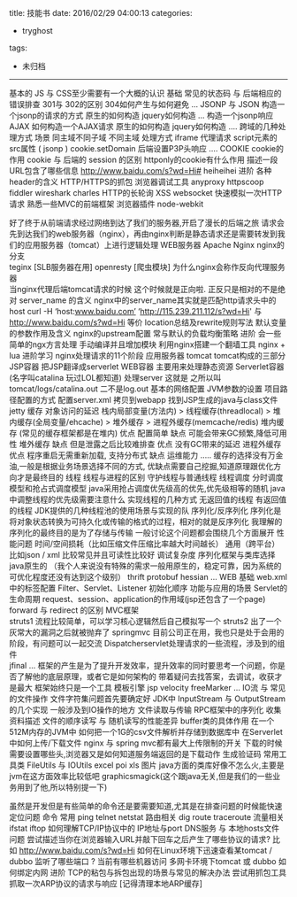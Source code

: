 title: 技能书
date: 2016/02/29 04:00:13
categories:
 - tryghost

tags:
 - 未归档 



---

基本的 JS 与 CSS至少需要有一个大概的认识
基础
常见的状态码  与 后端相应的错误排查
301与 302的区别
304如何产生与如何避免
…
JSONP 与 JSON
构造一个jsonp的请求的方式
原生的如何构造
jquery如何构造
…
构造一个jsonp响应
AJAX
如何构造一个AJAX请求
原生的如何构造
jquery如何构造
….
跨域的几种处理方式
场景
同主域不同子域
不同主域
处理方式
iframe
代理请求
script元素的src属性 ( jsonp )
cookie.setDomain
后端设置P3P头响应
….
COOKIE
cookie的作用
cookie 与 后端的 session 的区别
httponly的cookie有什么作用
描述一段URL包含了哪些信息 http://www.baidu.com/s?wd=Hi# heiheihei
进阶
各种header的含义
HTTP/HTTPS的抓包
浏览器调试工具
anyproxy
httpscoop
fiddler
wireshark
charles
HTTP的长轮询
XSS
websocket
快速模拟一次HTTP请求
熟悉一些MVC的前端框架
浏览器插件
node-webkit



好了终于从前端请求经过网络到达了我们的服务器,开启了漫长的后端之旅
请求会先到达我们的web服务器（nginx），再由nginx判断是静态请求还是需要转发到我们的应用服务器（tomcat）上进行逻辑处理
WEB服务器
Apache
Nginx
nginx的分支             
teginx            [SLB服务器在用]
openresty      [爬虫模块]
为什么nginx会称作反向代理服务器  
当nginx代理后端tomcat请求的时候 这个时候就是正向啦. 正反只是相对的不是绝对
server_name 的含义
nginx中的server_name其实就是匹配http请求头中的host
 curl -H ‘host:www.baidu.com’  ‘http://115.239.211.112/s?wd=Hi'   与 http://www.baidu.com/s?wd=Hi 等价
location总结及rewrite规则写法
默认变量的参数作用及含义
nginx的upstream配置
常与默认的负载均衡策略
进阶
会一些简单的ngx方言处理
手动编译并且增加模块
利用nginx搭建一个翻墙工具
nginx + lua 进阶学习
nginx处理请求的11个阶段
应用服务器
tomcat
tomcat构成的三部分 
JSP容器     把JSP翻译成serverlet
WEB容器    主要用来处理静态资源
Serverlet容器 (名字叫catalina  玩过LOL都知道)  处理server   这就是  之所以叫 tomcat/logs/catalina.out   二不是log.out 
基本的网络配置
JVM参数的设置
项目路径配置的方式
配置server.xml
拷贝到webapp
找到JSP生成的java与class文件
jetty
缓存 
对象访问的延迟
栈内局部变量(方法内)   >  线程缓存(threadlocal)  > 堆内缓存(全局变量/ehcache)   > 堆外缓存  > 进程外缓存(memcache/redis) 
堆内缓存  (常见的缓存框架都是在堆内)
优点   配置简单
缺点  可能会带来GC频繁,降低可用性
堆外缓存
缺点   但是泄露之后比较难排查
优点   没有GC带来的延迟
进程外缓存  
优点   程序重启无需重新加载, 支持分布式
缺点   运维能力
…..
缓存的选择没有万金油,一般是根据业务场景选择不同的方式,
优缺点需要自己挖掘,知道原理跟优化方向才是最终目的
线程
线程与进程的区别
守护线程与普通线程
线程调度
分时调度模型和抢占式调度模型
java采用抢占调度优先级高的优先,优先级相等的随机 
java中调整线程的优先级需要注意什么
实现线程的几种方式
无返回值的线程
有返回值的线程
JDK提供的几种线程池的使用场景与实现的队
序列化/反序列化
序列化是将对象状态转换为可持久化或传输的格式的过程，相对的就是反序列化
我理解的序列化的最终目的是为了存储与传输
一般讨论这个问题都会围绕几个方面展开
性能问题     时间/空间损耗（比如压缩文件压缩比率越大时间越长）
通用（跨平台）        比如json / xml 比较常见并且可读性比较好
调试复杂度
序列化框架与类库选择
java原生的        （我个人来说没有特殊的需求一般用原生的，稳定可靠，因为系统的可优化程度还没有达到这个级别）
thrift
protobuf
hessian
...
WEB
基础
web.xml中的标签配置
Filter、Servlet、Listener
初始化顺序
功能与应用的场景
Servlet的生命周期 
request、session、application的作用域(jsp还包含了一个page)
forward 与 redirect 的区别
MVC框架   
struts1
流程比较简单，可以学习核心逻辑然后自己模拟写一个
struts2
出了一个灰常大的漏洞之后就被抛弃了
springmvc
目前公司正在用，我也只是处于会用的阶段，有问题可以一起交流
Dispatcherservlet处理请求的一些流程，涉及到的组件  
jfinal
...
框架的产生是为了提升开发效率，提升效率的同时要思考一个问题，你是否了解他的底层原理，或者它是如何架构的
带着疑问去找答案，去调试，收获才是最大
框架始终只是一个工具
模板引擎
jsp
velocity
freeMarker
...
IO流 与 常见的文件操作
文件字符集问题首先要确定好
JDK中 InputStream 与 OutputStream 的几个实现
一般涉及到IO操作的地方
文件读取与传输
RPC框架中的序列化
收集资料描述  文件的顺序读写 与 随机读写的性能差异
buffer类的具体作用
在一个512M内存的JVM中 如何把一个1G的csv文件解析并存储到数据库中
在Serverlet中如何上传/下载文件
nginx 与 spring mvc都有最大上传限制的开关
下载的时候需要设置哪些头,浏览器又是如何知道服务端返回的是下载动作
生成验证码
常用工具类
FileUtils 与 IOUtils 
excel
poi
xls
图片
java方面的类库好像不怎么火,主要是jvm在这方面效率比较低吧
graphicsmagick(这个跟java无关,但是我们的一些业务用到了他,所以特别提一下)

虽然是开发但是有些简单的命令还是要需要知道,尤其是在排查问题的时候能快速定位问题
命令
常用
ping
telnet
netstat
路由相关
dig
route
traceroute
流量相关
ifstat
iftop
如何理解TCP/IP协议中的   IP地址与port
DNS服务 与 本地hosts文件 
问题
尝试描述当你在浏览器输入URL并敲下回车之后产生了哪些协议的请求? 比如 http://www.baidu.com/s?wd=Hi
如何在Linux环境下迅速查看某tomcat / dubbo 监听了哪些端口 ? 当前有哪些机器访问
多网卡环境下tomcat 或 dubbo 如何绑定内网
进阶
TCP的粘包与拆包出现的场景与常见的解决办法
尝试用抓包工具抓取一次ARP协议的请求与响应  [记得清理本地ARP缓存]








